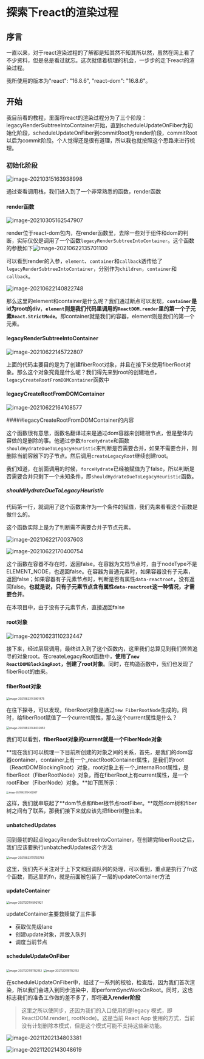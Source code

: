 # 探索下react的渲染过程

## 序言

一直以来，对于react渲染过程的了解都是知其然不知其所以然，虽然在网上看了不少资料，但是总是看过就忘。这次就借着梳理的机会，一步步的走下react的渲染过程。

我所使用的版本为"react": "16.8.6", "react-dom": "16.8.6"。

## 开始

我目前看的教程，里面将react的渲染过程分为了三个阶段：legacyRenderSubtreeIntoContainer开始，直到scheduleUpdateOnFiber为初始化阶段，scheduleUpdateOnFiber到commitRoot为render阶段，commitRoot以后为commit阶段。个人觉得还是很有道理，所以我也就按照这个思路来进行梳理。

### 初始化阶段

![image-20210315163938998](./assets/image-20210315163938998.png)

通过查看调用栈，我们进入到了一个非常熟悉的函数，render函数

#### render函数

![image-20210305162547907](././assets/image-20210305162547907.png)

render位于react-dom包内，在render函数里，去除一些对于组件和dom的判断，实际仅仅是调用了一个函数`legacyRenderSubtreeIntoContainer`。这个函数的参数如下![image-20210622135701100](././assets/image-20210622135701100.png)

可以看到render的入参，`element`、`container`和`callback`透传给了`legacyRenderSubtreeIntoContainer`，分别作为`children`，`container`和`callback`。

![image-20210622140822748](././assets/image-20210622140822748.png)

那么这里的element和container是什么呢？我们通过断点可以发现，**`container`是id为root的div**，**`element`则是我们代码里调用的`ReactDOM.render`里的第一个子元素`React.StrictMode`**。即container就是我们的容器，element则是我们的第一个元素。

#### legacyRenderSubtreeIntoContainer

![image-20210622145722807](././assets/image-20210622145722807.png)

上面的代码主要目的是为了创建fiberRoot对象，并且在接下来使用fiberRoot对象。那么这个对象究竟是什么呢？我们得先来到root的创建地点，`legacyCreateRootFromDOMContainer`函数中

#### legacyCreateRootFromDOMContainer

![image-20210622164108577](././assets/image-20210622164108577.png)

#####legacyCreateRootFromDOMContainer的内容

这个函数很有意思，函数名翻译过来是通过dom容器来创建根节点，但是整体内容做的是删除的事。他通过参数`forceHydrate`和函数`shouldHydrateDueToLegacyHeuristic`来判断是否需要合并，如果不需要合并，则删除当前容器下的子节点。然后调用`createLegacyRoot`继续创建root。

我们知道，在前面调用的时候，`forceHydrate`已经被赋值为了false，所以判断是否需要合并只剩下一个未知条件，即`shouldHydrateDueToLegacyHeuristic`函数。



##### shouldHydrateDueToLegacyHeuristic

代码第一行，就调用了这个函数来作为一个条件的赋值，我们先来看看这个函数是做什么的。

这个函数实际上是为了判断需不需要合并子节点元素。

![image-20210622170037603](././assets/image-20210622170037603.png)

![image-20210622170400754](././assets/image-20210622170400754.png)

这个函数在容器不存在时，返回false。在容器为文档节点时，由于nodeType不是ELEMENT_NODE，也返回false。在容器为普通元素时，如果容器没有子元素，返回false；如果容器有子元素节点时，判断是否有属性`data-reactroot`，没有返回false。**也就是说，只有子元素节点含有属性`data-reactroot`这一种情况，才需要合并**。

在本项目中，由于没有子元素节点，直接返回false



#### root对象

![image-20210623110232447](././assets/image-20210623110232447.png)

接下来，经过层层调用，最终进入到了这个函数内，这里我们总算见到我们苦苦追寻的对象root。在createLegacyRoot函数中，**使用了`new ReactDOMBlockingRoot`，创建了root对象**。同时，在构造函数中，我们也发现了fiberRoot的由来。

#### fiberRoot对象

<img src="././assets/image-20210623143801475.png" alt="image-20210623143801475" style="zoom:50%;" />

在往下探寻，可以发现，fiberRoot对象是通过`new FiberRootNode`生成的。同时，给fiberRoot赋值了一个current属性，那么这个current属性是什么？

<img src="././assets/image-20210623144032852.png" alt="image-20210623144032852" style="zoom:50%;" />

我们可以看到，**fiberRoot对象的current就是一个FiberNode对象**



**现在我们可以梳理一下目前所创建的对象之间的关系，首先，是我们的dom容器container，container上有一个_reactRootContainer属性，是我们的root（ReactDOMBlockingRoot）对象，root对象上有一个_internalRoot属性，是fiberRoot（FiberRootNode）对象，而在fiberRoot上有current属性，是一个rootFiber（FiberNode）对象。**如下图所示：

<img src="./assets/image-20210623154302967.png" alt="image-20210623154302967" style="zoom:40%;" />

这样，我们就串联起了**dom节点和fiber根节点rootFiber。**既然dom树和fiber树之间有了联系，那我们接下来就应该先把fiber树整出来。



#### unbatchedUpdates

回到最初的起点legacyRenderSubtreeIntoContainer，在创建完fiberRoot之后，我们应该要执行unbatchedUpdates这个方法

<img src="././assets/image-20210623170103743.png" alt="image-20210623170103743" style="zoom:50%;" />

这里，我们先不关注对于上下文和回调队列的处理，可以看到，重点是执行了fn这个函数，而这里的fn，就是前面被包装了一层的updateContainer方法

#### updateContainer

<img src="./assets/image-20211201145921921.png" alt="image-20211201145921921" style="zoom: 50%;" />

updateContainer主要救赎做了三件事

- 获取优先级lane
- 创建update对象，并放入队列
- 调度当前节点



#### scheduleUpdateOnFiber

<img src="./assets/image-20211201151152152.png" alt="image-20211201151152152" style="zoom:50%;" />

<img src="./assets/image-20211201151152152.png" alt="image-20211201151152152" style="zoom:50%;" />

在scheduleUpdateOnFiber中，经过了一系列的校验，检查后，因为我们首次渲染，所以我们会进入到同步渲染中，即performSyncWorkOnRoot。同时，这也标志我们的准备工作做的差不多了，即将**进入render阶段**



> 这里之所以使同步，还因为我们的入口使用的是legacy 模式，即ReactDOM.render(<App />, rootNode)。这是当前 React App 使用的方式，当前没有计划删除本模式，但是这个模式可能不支持这些新功能。

![image-20211202134803381](https://gitee.com/nocry/img-bed/raw/master/img/image-20211202140845200.png)

![image-20211202143048619](https://gitee.com/nocry/img-bed/raw/master/img/image-20211202143048619.png)
